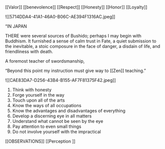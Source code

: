  
 [[Valor]]
 [[benevolence]]
 [[Respect]]
 [[Honesty]]
 [[Honor]]
 [[Loyalty]]

![[5714DDA4-41A1-46A0-B06C-AE394F1316AC.jpeg]]



“IN JAPAN 

THERE were several sources of Bushido; perhaps I may begin with Buddhism. It furnished a sense of calm trust in Fate, a quiet submission to the inevitable, a stoic composure in the face of danger, a disdain of
life, and friendliness with death. 

A foremost teacher of swordsmanship,


“Beyond this point my instruction must give way to [[Zen]] teaching.” 




![[CAE83DA7-D256-43B4-B155-AF7F81375F42.jpeg]]

1. Think with honesty
2. Forge yourself in the way
3. Touch upon all of the arts
4. Know the ways of all occupations
5. Know the advantages and disadvantages of everything
6. Develop a discerning eye in all matters
7. Understand what cannot be seen by the eye
8. Pay attention to even small things
9. Do not involve yourself with the impractical

[[OBSERVATIONS]]
[[Perception ]]

